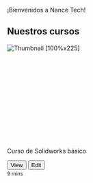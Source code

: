<!-- 
.. title: Nance Tech
.. slug: hola-mundo
.. date: 2017-07-03 17:09:39 UTC-05:00
.. tags: 
.. category: 
.. link: 
.. description: 
.. type: text
-->

¡Bienvenidos a Nance Tech!

## Nuestros cursos

<div class="col-md-4">
  <div class="card mb-4 box-shadow">
    <img class="card-img-top" data-src="holder.js/100px225?theme=thumb&amp;bg=55595c&amp;fg=eceeef&amp;text=Thumbnail" alt="Thumbnail [100%x225]" style="height: 225px; width: 100%; display: block;" src="/img/slide/sld01.jpg">
    <div class="card-body">
      <p class="card-text"> Curso de Solidworks básico </p>
      <div class="d-flex justify-content-between align-items-center">
        <div class="btn-group">
          <button type="button" class="btn btn-sm btn-outline-secondary">View</button>
          <button type="button" class="btn btn-sm btn-outline-secondary">Edit</button>
        </div>
        <small class="text-muted">9 mins</small>
      </div>
    </div>
  </div>
</div>
